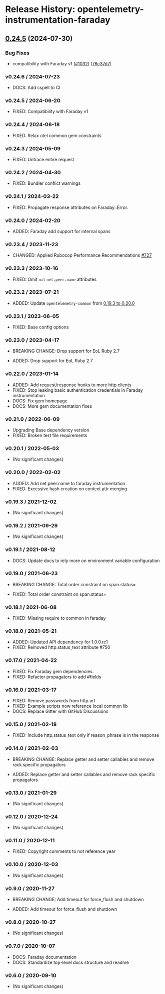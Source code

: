 # Release History: opentelemetry-instrumentation-faraday

## [0.24.5](https://github.com/open-telemetry/opentelemetry-ruby-contrib/compare/opentelemetry-instrumentation-faraday/v0.24.4...opentelemetry-instrumentation-faraday/v0.24.5) (2024-07-30)


### Bug Fixes

* compatibility with Faraday v1 ([#1032](https://github.com/open-telemetry/opentelemetry-ruby-contrib/issues/1032)) ([76c37d7](https://github.com/open-telemetry/opentelemetry-ruby-contrib/commit/76c37d75191dd3f9f26e08bf71ad9c5f90242540))

### v0.24.6 / 2024-07-23

* DOCS: Add cspell to CI

### v0.24.5 / 2024-06-20

* FIXED: Compatibility with Faraday v1

### v0.24.4 / 2024-06-18

* FIXED: Relax otel common gem constraints

### v0.24.3 / 2024-05-09

* FIXED: Untrace entire request

### v0.24.2 / 2024-04-30

* FIXED: Bundler conflict warnings

### v0.24.1 / 2024-03-22

* FIXED: Propagate response attributes on Faraday::Error.

### v0.24.0 / 2024-02-20

* ADDED: Faraday add support for internal spans

### v0.23.4 / 2023-11-23

* CHANGED: Applied Rubocop Performance Recommendations [#727](https://github.com/open-telemetry/opentelemetry-ruby-contrib/pull/727)

### v0.23.3 / 2023-10-16

* FIXED: Omit `nil` `net.peer.name` attributes

### v0.23.2 / 2023-07-21

* ADDED: Update `opentelemetry-common` from [0.19.3 to 0.20.0](https://github.com/open-telemetry/opentelemetry-ruby-contrib/pull/537)

### v0.23.1 / 2023-06-05

* FIXED: Base config options 

### v0.23.0 / 2023-04-17

* BREAKING CHANGE: Drop support for EoL Ruby 2.7 

* ADDED: Drop support for EoL Ruby 2.7 

### v0.22.0 / 2023-01-14

* ADDED: Add request/response hooks to more http clients 
* FIXED: Stop leaking basic authentication credentials in Faraday instrumentation 
* DOCS: Fix gem homepage 
* DOCS: More gem documentation fixes 

### v0.21.0 / 2022-06-09

* Upgrading Base dependency version
* FIXED: Broken test file requirements 

### v0.20.1 / 2022-05-03

* (No significant changes)

### v0.20.0 / 2022-02-02

* ADDED: Add net.peer.name to faraday instrumentation 
* FIXED: Excessive hash creation on context attr merging 

### v0.19.3 / 2021-12-02

* (No significant changes)

### v0.19.2 / 2021-09-29

* (No significant changes)

### v0.19.1 / 2021-08-12

* DOCS: Update docs to rely more on environment variable configuration 

### v0.19.0 / 2021-06-23

* BREAKING CHANGE: Total order constraint on span.status= 

* FIXED: Total order constraint on span.status= 

### v0.18.1 / 2021-06-08

* FIXED: Missing require to common in faraday 

### v0.18.0 / 2021-05-21

* ADDED: Updated API dependency for 1.0.0.rc1
* FIXED: Removed http.status_text attribute #750

### v0.17.0 / 2021-04-22

* FIXED: Fix Faraday gem dependencies.
* FIXED: Refactor propagators to add #fields

### v0.16.0 / 2021-03-17

* FIXED: Remove passwords from http.url
* FIXED: Example scripts now reference local common lib
* DOCS: Replace Gitter with GitHub Discussions

### v0.15.0 / 2021-02-18

* FIXED: Include http.status_text only if reason_phrase is in the response

### v0.14.0 / 2021-02-03

* BREAKING CHANGE: Replace getter and setter callables and remove rack specific propagators

* ADDED: Replace getter and setter callables and remove rack specific propagators

### v0.13.0 / 2021-01-29

* (No significant changes)

### v0.12.0 / 2020-12-24

* (No significant changes)

### v0.11.0 / 2020-12-11

* FIXED: Copyright comments to not reference year

### v0.10.0 / 2020-12-03

* (No significant changes)

### v0.9.0 / 2020-11-27

* BREAKING CHANGE: Add timeout for force_flush and shutdown

* ADDED: Add timeout for force_flush and shutdown

### v0.8.0 / 2020-10-27

* (No significant changes)

### v0.7.0 / 2020-10-07

* DOCS: Faraday documentation
* DOCS: Standardize top-level docs structure and readme

### v0.6.0 / 2020-09-10

* (No significant changes)
